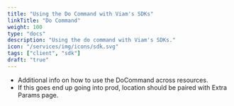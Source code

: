 ```yaml
---
title: "Using the Do Command with Viam's SDKs"
linkTitle: "Do Command"
weight: 100
type: "docs"
description: "Using the do command with Viam's SDKs."
icon: "/services/img/icons/sdk.svg"
tags: ["client", "sdk"]
draft: "true"
---
```


- Additional info on how to use the DoCommand across resources.
- If this goes end up going into prod, location should be paired with Extra Params page.